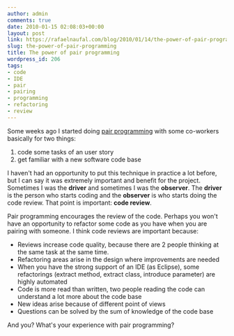 ```yaml
---
author: admin
comments: true
date: 2010-01-15 02:08:03+00:00
layout: post
link: https://rafaelnaufal.com/blog/2010/01/14/the-power-of-pair-programming/
slug: the-power-of-pair-programming
title: The power of pair programming
wordpress_id: 206
tags:
- code
- IDE
- pair
- pairing
- programming
- refactoring
- review
---
```


Some weeks ago I started doing [pair programming](http://en.wikipedia.org/wiki/Pair_programming) with some co-workers basically for two things:



  1. code some tasks of an user story
  2. get familiar with a new software code base


I haven't had an opportunity to put this technique in practice a lot before, but I can say it was extremely important and benefit for the project. Sometimes I was the **driver** and sometimes I was the **observer**. The **driver** is the person who starts coding and the **observer** is who starts doing the code review. That point is important: **code review**.

Pair programming encourages the review of the code. Perhaps you won't have an opportunity to refactor some code as you have when you are pairing with someone. I think code reviews are important because:



  * Reviews increase code quality, because there are 2 people thinking at the same task at the same time.
  * Refactoring areas arise in the design where improvements are needed
  * When you have the strong support of an IDE (as Eclipse), some refactorings (extract method, extract class, introduce parameter) are highly automated
  * Code is more read than written, two people reading the code can understand a lot more about the code base
  * New ideas arise because of different point of views
  * Questions can be solved by the sum of knowledge of the code base


And you? What's your experience with pair programming?
